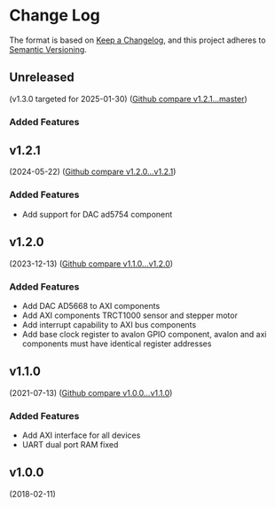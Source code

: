 # Change Log

The format is based on [Keep a Changelog](https://keepachangelog.com/en/1.0.0/),
and this project adheres to [Semantic Versioning](https://semver.org/spec/v2.0.0.html).



## Unreleased
(v1.3.0 targeted for 2025-01-30) ([Github compare v1.2.1...master](https://github.com/flink-project/flinkvhdl/compare/v1.2.1...master))

### Added Features



## v1.2.1
(2024-05-22) ([Github compare v1.2.0...v1.2.1](https://github.com/flink-project/flinkvhdl/compare/v1.2.0...v1.2.1))

### Added Features
* Add support for DAC ad5754 component



## v1.2.0
(2023-12-13) ([Github compare v1.1.0...v1.2.0](https://github.com/flink-project/flinkvhdl/compare/v1.1.0...v1.2.0))

### Added Features
* Add DAC AD5668 to AXI components
* Add AXI components TRCT1000 sensor and stepper motor
* Add interrupt capability to AXI bus components
* Add base clock register to avalon GPIO component, avalon and axi components must have identical register addresses



## v1.1.0
(2021-07-13) ([Github compare v1.0.0...v1.1.0](https://github.com/flink-project/flinkvhdl/compare/v1.0.0...v1.1.0))

### Added Features
* Add AXI interface for all devices
* UART dual port RAM fixed



## v1.0.0
(2018-02-11)

